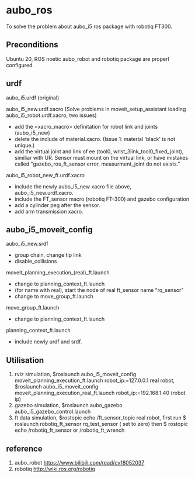 # aubo_ros
To solve the problem about aubo_i5 ros package with robotiq FT300.

## Preconditions
Ubuntu 20, ROS noetic
aubo_robot and robotiq package are properl configured.

## urdf
aubo_i5.urdf  (original)

aubo_i5_new.urdf.xacro 
(Solve problems in moveit_setup_assistant loading aubo_i5_robot.urdf.xacro, two issues)
- add the <xacro_macro> definitation for robot link and joints (aubo_i5_new)
- delete the include of material.xacro. (Issue 1: material 'black' is not unique.)
- add the virtual joint and link of ee (tool0, wrist_3link_tool0_fixed_joint), similiar with UR. Sensor must mount on the virtual link, or have mistakes called "gazebo_ros_ft_sensor error, measurment_joint do not exists."

aubo_i5_robot_new_ft.urdf.xacro
- include the newly aubo_i5_new xacro file above, aubo_i5_new.urdf.xacro.
- include the FT_sensor macro (robotiq FT-300) and gazebo configuration
- add a cylinder peg after the sensor.
- add arm transmission xacro.

## aubo_i5_moveit_config
aubo_i5_new.srdf
- group chain, change tip link
- disable_collisions

moveit_planning_execution_(real)_ft.launch
- change to planning_context_ft.launch
- (for name with real), start the node of real ft_sensor name "rq_sensor"
- change to move_group_ft.launch

move_group_ft.launch
- change to planning_context_ft.launch

planning_context_ft.launch
- include newly urdf and srdf.

## Utilisation

1. rviz
   simulation, $roslaunch aubo_i5_moveit_config moveit_planning_execution_ft.launch robot_ip:=127.0.0.1
   real robot, $roslaunch aubo_i5_moveit_config moveit_planning_execution_real_ft.launch robot_ip:=192.168.1.40 (robot ip)
2. gazebo
   simulation, $roslaunch aubo_gazebo aubo_i5_gazebo_control.launch
3. ft data
   simulation, $rostopic echo /ft_sensor_topic
   real robot, first run $ roslaunch robotiq_ft_sensor rq_test_sensor ( set to zero)
              then $ rostopic echo /robotiq_ft_sensor or /robotiq_ft_wrench

## reference
1. aubo_robot
   https://www.bilibili.com/read/cv18052037
2. robotiq
   http://wiki.ros.org/robotiq
